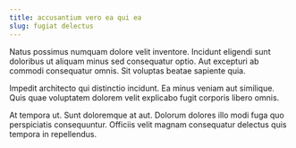 ```yaml
---
title: accusantium vero ea qui ea
slug: fugiat delectus
---
```


Natus possimus numquam dolore velit inventore. Incidunt eligendi sunt doloribus ut aliquam minus sed consequatur optio. Aut excepturi ab commodi consequatur omnis. Sit voluptas beatae sapiente quia.

Impedit architecto qui distinctio incidunt. Ea minus veniam aut similique. Quis quae voluptatem dolorem velit explicabo fugit corporis libero omnis.

At tempora ut. Sunt doloremque at aut. Dolorum dolores illo modi fuga quo perspiciatis consequuntur. Officiis velit magnam consequatur delectus quis tempora in repellendus.
